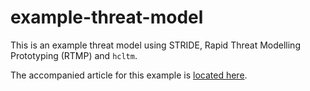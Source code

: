 # example-threat-model

This is an example threat model using STRIDE, Rapid Threat Modelling Prototyping (RTMP) and `hcltm`.

The accompanied article for this example is [located here](https://medium.com/@marcloneysec/threat-modelling-for-devsecops-6ac75116a4db).